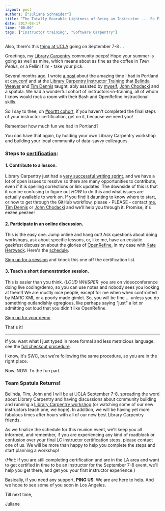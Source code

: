 ```yaml
---
layout: post
authors: ["Juliane Schneider"]
title: "The Totally Bearable Lightness of Being an Instructor ... So Finish that Training!"
date: 2017-08-17
time: "00:00"
tags: ["Instructor training", "Software Carpentry"]
---
```


Also, there's this [thing at UCLA](https://ucla-data-archive.github.io/2017-09-08-ucla/) going on September 7-8 ...

Greetings, my [Library Carpentry](https://librarycarpentry.github.io) community peeps! 
Hope your summer is going as well as mine, which means about as fine as the coffee in *Twin Peaks*, 
or a Fellini film - take your pick.

Several months ago, I wrote [a post](https://software-carpentry.org/blog/2017/05/lc-Portland-Boston.html) about the amazing time I 
had in Portland at [csv,conf](https://csvconf.com/) and at the 
[Library Carpentry Instructor Training](https://weaverbel.github.io/2017-05-04-portland-ttt/) that [Belinda Weaver](https://twitter.com/cloudaus)
and [Tim Dennis](https://twitter.com/jt14den) taught, 
ably assisted by [myself](https://twitter.com/JulianeS), [John Chodacki](https://twitter.com/chodacki) and a spatula. 
We had a wonderful cohort of instructors-in-training, all of whom I know would rock a room with their Bash 
and OpenRefine instructional skills.

So I say to thee, oh [#porttt cohort](https://twitter.com/hashtag/porttt?src=hash), if you haven't completed the final steps of 
your instructor certification, get on it, because we need you! 

Remember how much fun we had in Portland? 

You can have that again, by holding your own Library Carpentry workshop and building your local community of data-savvy colleagues. 

### Steps to [certification](http://swcarpentry.github.io/instructor-training/checkout/):

#### 1. Contribute to a lesson. 

Library Carpentry just had a [very successful writing sprint](https://software-carpentry.org/blog/2017/06/lc-sprint.html), and 
we have a lot of open issues to resolve so there are 
many opportunities to contribute, even if it is spelling corrections or link updates. 
The downside of this is that it can be confusing to figure out *HOW* to do this and what issues are actually available to work on. 
If you find it daunting to know where to start, or how to get through the GitHub workflow, 
please - PLEASE - contact [me](mailto:Juliane_Schneider@hms.harvard.edu), [Tim Dennis](mailto:tdennis@library.ucla.edu) or 
[John Chodacki](mailto:John.Chodacki@ucop.edu) and we'll help you through it.  Promise, it's eezee peezee!

#### 2. Participate in an online discussion.

This is the easy one. Jump online and hang out! Ask questions about doing workshops, ask about specific lessons, 
or, like me, have an ecstatic geekfest discussion about the glories of [OpenRefine](http://openrefine.org/), in my case with 
[Kate Hertweck](https://twitter.com/k8hert). 
Here's the [schedule](http://pad.software-carpentry.org/instructor-discussion). 

[Sign up for a session](http://pad.software-carpentry.org/instructor-discussion) and knock this one 
off the certification list. 

#### 3. Teach a short demonstration session.

This is easier than you think. (*LOUD WHISPER*: you are on videoconference doing live 
coding/demo, so you can use notes and nobody sees you looking at them!) We are mostly nice people, 
except for me when when confronted by MARC XML or a poorly made gimlet. 
So, you will be fine ... unless you do something outlandishly egregious, like perhaps 
saying "just" a lot or admitting out loud that you didn't like OpenRefine.

[Sign up for your demo](http://pad.software-carpentry.org/teaching-demos). 

That's it!

--------

If you want what I just typed in more formal and less metricious language, see 
the [full checkout procedure](http://swcarpentry.github.io/instructor-training/checkout/).

I know, it's SWC, but we're following the same procedure, so you are in the right place.

Now. NOW. To the fun part.

### Team Spatula Returns! 

Belinda, Tim, John and I will be at UCLA September 7-8, spreading the word about Library Carpentry and having discussions 
about community building and running a [Library Carpentry workshop](https://ucla-data-archive.github.io/2017-09-08-ucla/)
(or watching some of our new instructors teach one, we hope). In addition, we will be having yet more fabulous times 
after hours with all of our new best Library Carpentry friends.

As we finalize the schedule for this reunion event, we'll keep you all informed, 
and remember, if you are experiencing any kind of roadblock or confusion over your final LC instructor certification steps, 
please contact one of us. We will be more than happy to help you complete the steps and start planning a workshop!  

(*Hint*: if you are still completing certification and are in the LA area and want to get certified in time 
to be an instructor for the September 7-8 event, we'll help you get there, and get you your first instructor experience.) 

Basically, if you need any support, **PING US**.  We are are here to help.  And we hope to see some of you soon in Los Angeles.	

Till next time, 

Juliane 
